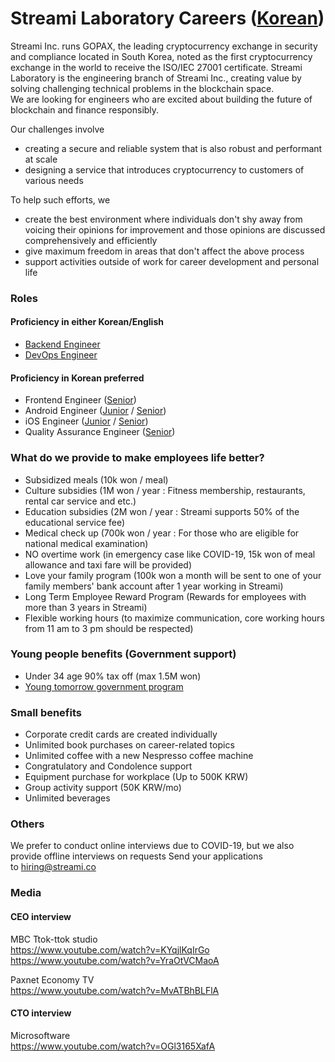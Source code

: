 # Streami Laboratory Careers ([Korean](README.md))
Streami Inc. runs GOPAX, the leading cryptocurrency exchange in security and compliance located in South Korea, noted as the first cryptocurrency exchange in the world to receive the ISO/IEC 27001 certificate.
Streami Laboratory is the engineering branch of Streami Inc., creating value by solving challenging technical problems in the blockchain space. \
We are looking for engineers who are excited about building the future of blockchain and finance responsibly.

Our challenges involve
 - creating a secure and reliable system that is also robust and performant at scale
 - designing a service that introduces cryptocurrency to customers of various needs

To help such efforts, we
 - create the best environment where individuals don't shy away from voicing their opinions for improvement and those opinions are discussed comprehensively and efficiently
 - give maximum freedom in areas that don't affect the above process
 - support activities outside of work for career development and personal life


### Roles
#### Proficiency in either Korean/English
- [Backend Engineer](Backend_Engineer_eng.md)
- [DevOps Engineer](DevOps_Engineer_eng.md)

#### Proficiency in Korean preferred
- Frontend Engineer ([Senior](Frontend_Engineer_Senior.md))
- Android Engineer ([Junior](iOS_Engineer.md) / [Senior](Android_Engineer_Senior.md))
- iOS Engineer ([Junior](iOS_Engineer.md) / [Senior](iOS_Engineer_Senior.md))
- Quality Assurance Engineer ([Senior](Quality_Assurance_Engineer.md))


### What do we provide to make employees life better?
- Subsidized meals (10k won / meal)
- Culture subsidies (1M won /  year : Fitness membership, restaurants, rental car service and etc.)
- Education subsidies (2M won / year : Streami supports 50% of the educational service fee)
- Medical check up (700k won / year : For those who are eligible for national medical examination)
- NO overtime work (in emergency case like COVID-19, 15k won of meal allowance and taxi fare will be provided)
- Love your family program (100k won a month will be sent to one of your family members' bank account after 1 year working in Streami)
- Long Term Employee Reward Program (Rewards for employees with more than 3 years in Streami)
- Flexible working hours (to maximize communication, core working hours from 11 am to 3 pm should be respected)


### Young people benefits (Government support)
- Under 34 age 90% tax off (max 1.5M won)
- [Young tomorrow government program](https://www.work.go.kr/youngtomorrow)


### Small benefits
- Corporate credit cards are created individually
- Unlimited book purchases on career-related topics
- Unlimited coffee with a new Nespresso coffee machine
- Congratulatory and Condolence support
- Equipment purchase for workplace (Up to 500K KRW)
- Group activity support (50K KRW/mo)
- Unlimited beverages

### Others
We prefer to conduct online interviews due to COVID-19, but we also provide offline interviews on requests
Send your applications to hiring@streami.co

### Media
#### CEO interview
MBC Ttok-ttok studio   
https://www.youtube.com/watch?v=KYqjlKqIrGo   
https://www.youtube.com/watch?v=YraOtVCMaoA   
   
Paxnet Economy TV   
https://www.youtube.com/watch?v=MvATBhBLFlA   

#### CTO interview   
Microsoftware      
https://www.youtube.com/watch?v=OGl3165XafA   


